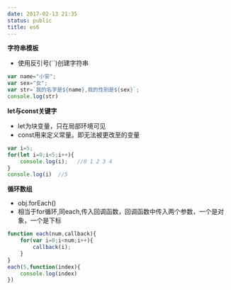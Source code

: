 ```yaml
---
date: 2017-02-13 21:35
status: public
title: es6
---
```


**字符串模板**
* 使用反引号(``)创建字符串
```javascript
var name="小安";
var sex="女";
var str=`我的名字是${name},我的性别是${sex}`;
console.log(str)
```
**let与const关键字**
* let为块变量，只在局部环境可见
* const用来定义常量。即无法被更改至的变量
```javascript
var i=5;
for(let i=0;i<5;i++){
    console.log(i);   //0 1 2 3 4
}
console.log(i)  //5
```
**循环数组**
* obj.forEach()
* 相当于for循环,同each,传入回调函数，回调函数中传入两个参数，一个是对象，一个是下标
```javascript
function each(num,callback){
	for(var i=0;i<num;i++){
		callback(i);
	}
}
each(5,function(index){
	console.log(index)
})
```